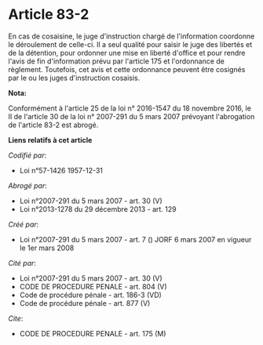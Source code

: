 # Article 83-2

En cas de cosaisine, le juge d'instruction chargé de l'information coordonne le déroulement de celle-ci. Il a seul qualité
pour saisir le juge des libertés et de la détention, pour ordonner une mise en liberté d'office et pour rendre l'avis de fin
d'information prévu par l'article 175 et l'ordonnance de règlement. Toutefois, cet avis et cette ordonnance peuvent être
cosignés par le ou les juges d'instruction cosaisis.

**Nota:**

Conformément à l'article 25 de la loi n° 2016-1547 du 18 novembre 2016, le II de l'article 30 de la loi n° 2007-291 du 5 mars
2007 prévoyant l'abrogation de l'article 83-2 est abrogé.

**Liens relatifs à cet article**

_Codifié par_:

  - Loi n°57-1426 1957-12-31

_Abrogé par_:

  - Loi n°2007-291 du 5 mars 2007 - art. 30 (V)
  - Loi n°2013-1278 du 29 décembre 2013 - art. 129

_Créé par_:

  - Loi n°2007-291 du 5 mars 2007 - art. 7 () JORF 6 mars 2007 en vigueur le 1er mars 2008

_Cité par_:

  - Loi n°2007-291 du 5 mars 2007 - art. 30 (V)
  - CODE DE PROCEDURE PENALE - art. 804 (V)
  - Code de procédure pénale - art. 186-3 (VD)
  - Code de procédure pénale - art. 877 (V)

_Cite_:

  - CODE DE PROCEDURE PENALE - art. 175 (M)

